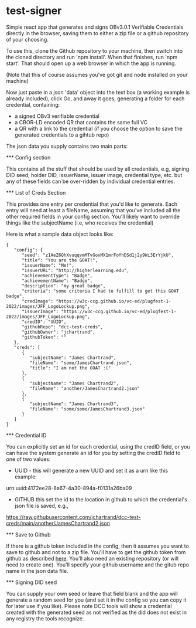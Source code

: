 # test-signer

Simple react app that generates and signs OBv3.0.1 Verifiable Credentials directly in the browser, saving them to either a zip file or a github repository of your choosing.

To use this, clone the Github repository to your machine, then switch into the cloned directory and run 'npm install'. When that finishes, run 'npm start'. That should open up a web browser in which the app is running.

(Note that this of course assumes you've got git and node installed on your machine)

Now just paste in a json 'data' object into the text box (a working example is already included), click Go, and away it goes, generating a folder for each credential, containing:

- a signed OBv3 verifiable credential
- a CBOR-LD encoded QR that contains the same full VC
- a QR with a link to the credential (if you choose the option to save the generated credentials to a gihtub repo)

The json data you supply contains two main parts:

*** Config section

This contains all the stuff that should be used by all credentials, e.g, signing DID seed, holder DID, issuerName, issuer image, credential type, etc. but any of these fields can be over-ridden by individual credential entries.

*** List of Creds Section

This provides one entry per credential that you'd like to generate.  Each entry will need at least a fileName, assuming that you've included all the other required fields in your config section.  You'll likely want to override things like the subjectName (i.e, who receives the credential)

Here is what a sample data object looks like:

```
{
   "config": {
      "seed": "z1AeZ6QhXvuqqvmMTvGoxMX1mrFofhDSd1j2y9Wi3ErYjkU",
      "title": "You are the GOAT!",
      "issuerName": "Me!",
      "issuerURL": "http://higherlearning.edu",
      "achievementType": "Badge",
      "achievementName": "Badge",
      "description": "my great badge",
      "criteria": "some criteria I had to fulfill to get this GOAT badge",
      "credImage": "https://w3c-ccg.github.io/vc-ed/plugfest-1-2022/images/JFF_LogoLockup.png",
      "issuerImage": "https://w3c-ccg.github.io/vc-ed/plugfest-1-2022/images/JFF_LogoLockup.png",
      "credID": "UUID",
      "githubRepo": "dcc-test-creds",
      "githubOwner": "jchartrand",
      "githubToken": ""
   },
   "creds": [
      {
         "subjectName": "James Chartrand",
         "fileName": "some/JamesChartrand.json",
         "title": "I am not the GOAT :("
      },
      {
         "subjectName": "James Chartrand2",
         "fileName": "another/JamesChartrand2.json"
      },
      {
         "subjectName": "James Chartrand3",
         "fileName": "some/some/JamesChartrand3.json"
      }
   ]
}
```

*** Credential ID

You can explicitly set an id for each credential, using the credID field, or you can have the system generate an id for you by setting the credID field to one of two values:

- UUID - this will generate a new UUID and set it as a urn like this example:

urn:uuid:4172ee28-8a67-4a30-894a-f0131a26ba09

- GITHUB this set the id to the location in github to which the credential's json file is saved, e.g., 

https://raw.githubusercontent.com/jchartrand/dcc-test-creds/main/another/JamesChartrand2.json

*** Save to Github

If there is a github token included in the config, then it assumes you want to save to github and not to a zip file.  You'll have to get the github token from github as described [here](https://docs.github.com/en/authentication/keeping-your-account-and-data-secure/creating-a-personal-access-token).  You'll also need an existing repository (or will need to create one).  You'll specify your github username and the gitub repo name in the json data file.

*** Signing DID seed

You can supply your own seed or leave that field blank and the app will generate a random seed for you (and set it in the config so you can copy it for later use if you like). Please note DCC tools will show a credential created with the generated seed as not verified as the did does not exist in any registry the tools recognize.